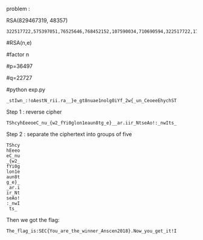 problem : 

RSA(829467319, 48357)
```
322517722,575397051,76525646,768452152,107590034,710690594,322517722,174907762,343945760,763355610,301647581,349705569,575397051,76525646,410109929,322517722,497916224,228868281,228868281,741167939,497916224,450014050,322517722,322517722,126657310,349705569,322517722,707637171,76525646,527107437,710690594,685252839,450014050,349705569,388149253,710690594,763355610,211593791,707637171,369453331,228868281,541631545,397988536,322517722,12982396,107590034,387385119,322517722,685252839,710690594,322517722,109170298,349705569,763355610,349705569,349705569,37195518,25028382,610867628,44896265,25028382,454683367,15283689
```
#RSA(n,e)

#factor n 

#p=36497

#q=22727

#python exp.py
```
_stIwn_:!oAestN_rii.ra__}e_gt8nuae1nolg0iYf_2w{_un_CeoeeEhychST
```
Step 1 : reverse cipher
```
TShcyhEeeoeC_nu_{w2_fYi0glon1eaun8tg_e}__ar.iir_NtseAo!:_nwIts_
```
Step 2 : separate the ciphertext into groups of five
```
TShcy
hEeeo
eC_nu
_{w2_
fYi0g
lon1e
aun8t
g_e}_
_ar.i
ir_Nt
seAo!
:_nwI
 ts_
 ```

Then we got the flag:
```
The_flag_is:SEC{You_are_the_winner_Anscen2018}.Now_you_get_it!I
```
